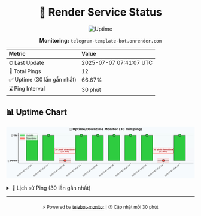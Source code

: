 <div align="center">

# 🚦 Render Service Status

<!--badge-start-->
![Uptime](https://img.shields.io/badge/uptime-Online-brightgreen)
<!--badge-end-->

**Monitoring:** `telegram-template-bot.onrender.com`

| Metric | Value |
|:--|:--|
| ⏰ Last Update | 2025-07-07 07:41:07 UTC |
| 🔄 Total Pings | 12 |
| ✅ Uptime (30 lần gần nhất) | 66.67% |
| ⌛ Ping Interval | 30 phút |

</div>

## 📊 Uptime Chart
<!--chart-start-->
![Uptime Chart](uptime_chart.png)
<!--chart-end-->

<details><summary>📝 Lịch sử Ping (30 lần gần nhất)</summary>

<!--ping-log-start-->
| Thời gian | Trạng thái | Chi tiết |
|---|---|---|
| Thời gian | Trạng thái | Chi tiết |
|---|---|---|
| 2025-07-07 01:11:00 | ✅ Success | 200 OK (Phản hồi: 53171ms) |
| 2025-07-07 03:10:37 | ✅ Success | 200 OK (Phản hồi: 22521ms) |
| 2025-07-07 04:07:48 | ❌ Fail | Timeout sau 60s
⏰ Timeout sau 90s |
| 2025-07-07 04:54:11 | ✅ Success | 200 OK (Phản hồi: 53157ms) |
| 2025-07-07 05:18:08 | ✅ Success | 200 OK (Phản hồi: 342ms) |
| 2025-07-07 05:44:28 | ✅ Success | 200 OK (Phản hồi: 297ms) |
| 2025-07-07 06:23:27 | ✅ Success | 200 OK (Phản hồi: 281ms) |
| 2025-07-07 06:52:05 | ✅ Success | 200 OK (Phản hồi: 381ms) |
| 2025-07-07 07:17:58 | ❌ Fail | Timeout sau 60s
⏰ Timeout sau 90s |
| 2025-07-07 07:41:05 | ✅ Success | 200 OK (Phản hồi: 23079ms) |
<!--ping-log-end-->

</details>

<div align="center">

---

<sub>⚡️ Powered by [telebot-monitor](https://github.com/vhd0/telebot-monitor) | 🕒 Cập nhật mỗi 30 phút</sub>

</div>
